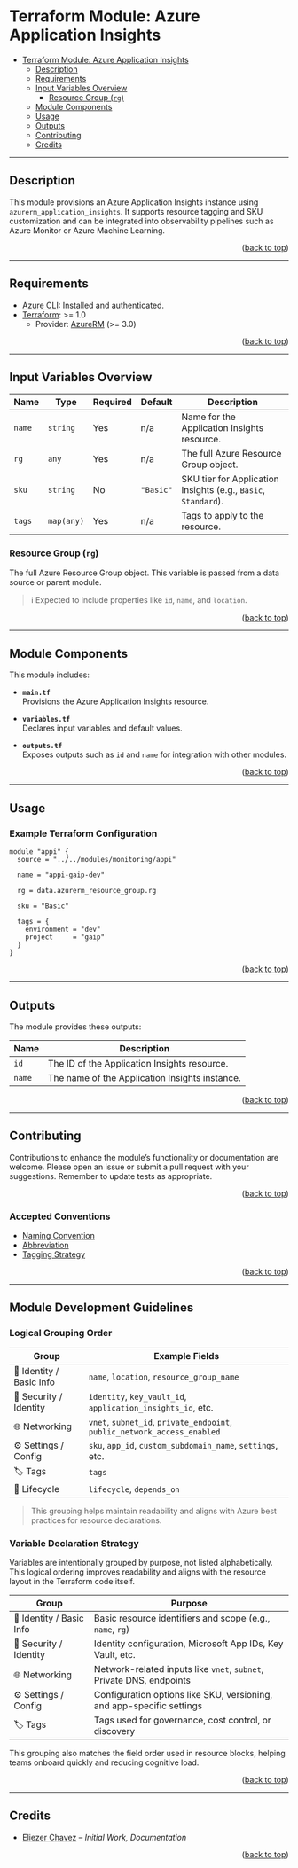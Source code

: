 <a name="readme-top"></a>

# Terraform Module: Azure Application Insights

- [Terraform Module: Azure Application Insights](#terraform-module-azure-application-insights)
  - [Description](#description)
  - [Requirements](#requirements)
  - [Input Variables Overview](#input-variables-overview)
    - [Resource Group (`rg`)](#resource-group-rg)
  - [Module Components](#module-components)
  - [Usage](#usage)
  - [Outputs](#outputs)
  - [Contributing](#contributing)
  - [Credits](#credits)

---

## Description

This module provisions an Azure Application Insights instance using `azurerm_application_insights`. It supports resource tagging and SKU customization and can be integrated into observability pipelines such as Azure Monitor or Azure Machine Learning.

<p align="right">(<a href="#readme-top">back to top</a>)</p>

---

## Requirements

- [Azure CLI](https://docs.microsoft.com/en-us/cli/azure/install-azure-cli): Installed and authenticated.
- [Terraform](https://developer.hashicorp.com/terraform/downloads): >= 1.0  
  - Provider: [AzureRM](https://registry.terraform.io/providers/hashicorp/azurerm/latest) (>= 3.0)

<p align="right">(<a href="#readme-top">back to top</a>)</p>

---

## Input Variables Overview

| Name      | Type       | Required | Default  | Description                                                      |
|-----------|------------|----------|----------|------------------------------------------------------------------|
| `name`    | `string`   | Yes      | n/a      | Name for the Application Insights resource.                      |
| `rg`      | `any`      | Yes      | n/a      | The full Azure Resource Group object.                            |
| `sku`     | `string`   | No       | `"Basic"`| SKU tier for Application Insights (e.g., `Basic`, `Standard`).   |
| `tags`    | `map(any)` | Yes      | n/a      | Tags to apply to the resource.                                   |

### Resource Group (`rg`)

The full Azure Resource Group object. This variable is passed from a data source or parent module.

> ℹ️ Expected to include properties like `id`, `name`, and `location`.

<p align="right">(<a href="#readme-top">back to top</a>)</p>

---

## Module Components

This module includes:

- **`main.tf`**  
  Provisions the Azure Application Insights resource.

- **`variables.tf`**  
  Declares input variables and default values.

- **`outputs.tf`**  
  Exposes outputs such as `id` and `name` for integration with other modules.

<p align="right">(<a href="#readme-top">back to top</a>)</p>

---

## Usage

### Example Terraform Configuration

```hcl
module "appi" {
  source = "../../modules/monitoring/appi"

  name = "appi-gaip-dev"

  rg = data.azurerm_resource_group.rg

  sku = "Basic"

  tags = {
    environment = "dev"
    project     = "gaip"
  }
}
```

<p align="right">(<a href="#readme-top">back to top</a>)</p>

---

## Outputs

The module provides these outputs:

| Name   | Description                                      |
|--------|--------------------------------------------------|
| `id`   | The ID of the Application Insights resource.     |
| `name` | The name of the Application Insights instance.   |

<p align="right">(<a href="#readme-top">back to top</a>)</p>

---

## Contributing

Contributions to enhance the module’s functionality or documentation are welcome. Please open an issue or submit a pull request with your suggestions. Remember to update tests as appropriate.

<p align="right">(<a href="#readme-top">back to top</a>)</p>

### Accepted Conventions

- [Naming Convention](https://learn.microsoft.com/en-us/azure/cloud-adoption-framework/ready/azure-best-practices/resource-naming)
- [Abbreviation](https://learn.microsoft.com/en-us/azure/cloud-adoption-framework/ready/azure-best-practices/resource-abbreviations)
- [Tagging Strategy](https://learn.microsoft.com/en-us/azure/cloud-adoption-framework/ready/azure-best-practices/resource-tagging)

<p align="right">(<a href="#readme-top">back to top</a>)</p>

---

## Module Development Guidelines

### Logical Grouping Order

| Group                    | Example Fields                                                           |
|--------------------------|--------------------------------------------------------------------------|
| 🔷 Identity / Basic Info | `name`, `location`, `resource_group_name`                                |
| 🔐 Security / Identity   | `identity`, `key_vault_id`, `application_insights_id`, etc.              |
| 🌐 Networking            | `vnet`, `subnet_id`, `private_endpoint`, `public_network_access_enabled` |
| ⚙️ Settings / Config     | `sku`, `app_id`, `custom_subdomain_name`, `settings`, etc.               |
| 🏷️ Tags                  | `tags`                                                                   |
| 🔁 Lifecycle             | `lifecycle`, `depends_on`                                                |

> This grouping helps maintain readability and aligns with Azure best practices for resource declarations.

### Variable Declaration Strategy

Variables are intentionally grouped by purpose, not listed alphabetically. This logical ordering improves readability and aligns with the resource layout in the Terraform code itself.

| Group                    | Purpose                                                               |
|--------------------------|-----------------------------------------------------------------------|
| 🔷 Identity / Basic Info | Basic resource identifiers and scope (e.g., `name`, `rg`)             |
| 🔐 Security / Identity   | Identity configuration, Microsoft App IDs, Key Vault, etc.            |
| 🌐 Networking            | Network-related inputs like `vnet`, `subnet`, Private DNS, endpoints  |
| ⚙️ Settings / Config     | Configuration options like SKU, versioning, and app-specific settings |
| 🏷️ Tags                  | Tags used for governance, cost control, or discovery                  |

This grouping also matches the field order used in resource blocks, helping teams onboard quickly and reducing cognitive load.

<p align="right">(<a href="#readme-top">back to top</a>)</p>

---

## Credits

- [Eliezer Chavez](https://github.com/eliezerchavez "eliezerchavez") – _Initial Work, Documentation_

<p align="right">(<a href="#readme-top">back to top</a>)</p>
